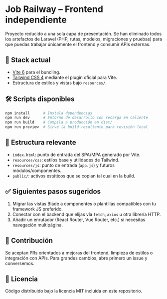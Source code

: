 # Job Railway – Frontend independiente

Proyecto reducido a una sola capa de presentación. Se han eliminado todos los artefactos de Laravel (PHP, rutas, modelos, migraciones y pruebas) para que puedas trabajar únicamente el frontend y consumir APIs externas.

## 🚀 Stack actual

- [Vite 6](https://vitejs.dev/) para el bundling.
- [Tailwind CSS 4](https://tailwindcss.com/) mediante el plugin oficial para Vite.
- Estructura de estilos y vistas bajo `resources/`.

## 🛠️ Scripts disponibles

```bash
npm install      # Instala dependencias
npm run dev      # Entorno de desarrollo con recarga en caliente
npm run build    # Compila a producción en dist/
npm run preview  # Sirve la build resultante para revisión local
```

## 📂 Estructura relevante

- `index.html`: punto de entrada del SPA/MPA generado por Vite.
- `resources/css`: estilos base y utilidades de Tailwind.
- `resources/js`: punto de entrada (`app.js`) y futuros módulos/componentes.
- `public/`: activos estáticos que se copian tal cual en la build.

## ✅ Siguientes pasos sugeridos

1. Migrar las vistas Blade a componentes o plantillas compatibles con tu framework JS preferido.
2. Conectar con el backend que elijas vía `fetch`, `axios` u otra librería HTTP.
3. Añadir un enrutador (React Router, Vue Router, etc.) si necesitas navegación multipágina.

## 🤝 Contribución

Se aceptan PRs orientados a mejoras del frontend, limpieza de estilos o integración con APIs. Para grandes cambios, abre primero un issue y conversemos.

## 📄 Licencia

Código distribuido bajo la licencia MIT incluida en este repositorio.
